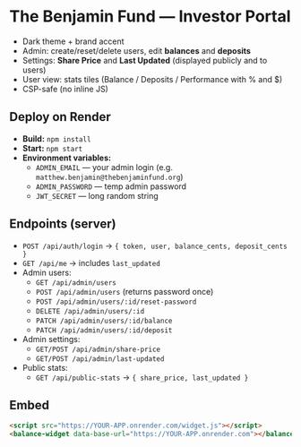 
# The Benjamin Fund — Investor Portal

- Dark theme + brand accent
- Admin: create/reset/delete users, edit **balances** and **deposits**
- Settings: **Share Price** and **Last Updated** (displayed publicly and to users)
- User view: stats tiles (Balance / Deposits / Performance with % and $)
- CSP-safe (no inline JS)

## Deploy on Render
- **Build:** `npm install`
- **Start:** `npm start`
- **Environment variables:**
  - `ADMIN_EMAIL` — your admin login (e.g. `matthew.benjamin@thebenjaminfund.org`)
  - `ADMIN_PASSWORD` — temp admin password
  - `JWT_SECRET` — long random string

## Endpoints (server)
- `POST /api/auth/login` → `{ token, user, balance_cents, deposit_cents }`
- `GET /api/me` → includes `last_updated`
- Admin users:
  - `GET /api/admin/users`
  - `POST /api/admin/users` (returns password once)
  - `POST /api/admin/users/:id/reset-password`
  - `DELETE /api/admin/users/:id`
  - `PATCH /api/admin/users/:id/balance`
  - `PATCH /api/admin/users/:id/deposit`
- Admin settings:
  - `GET/POST /api/admin/share-price`
  - `GET/POST /api/admin/last-updated`
- Public stats:
  - `GET /api/public-stats` → `{ share_price, last_updated }`

## Embed
```html
<script src="https://YOUR-APP.onrender.com/widget.js"></script>
<balance-widget data-base-url="https://YOUR-APP.onrender.com"></balance-widget>
```
